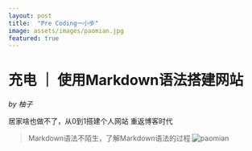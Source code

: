 ```yaml
---
layout: post
title:  "Pre Coding一小步"
image: assets/images/paomian.jpg
featured: true
---
```

# 充电 ｜ 使用Markdown语法搭建网站
_by 柚子_

居家啥也做不了，从0到1搭建个人网站
重返博客时代
> Markdown语法不陌生，了解Markdown语法的过程
![paomian](../assets/images/paomian.jpg)
